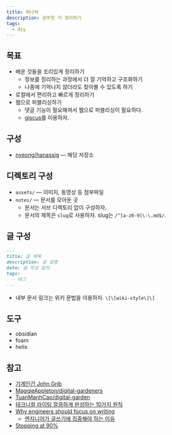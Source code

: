 ```yaml
---
title: 하나씩
description: 공부한 거 정리하기
tags:
  - diy
---
```


## 목표

- 배운 것들을 조리있게 정리하기
  - 정보를 정리하는 과정에서 더 잘 기억하고 구조화하기
  - 나중에 기억나지 않더라도 찾아볼 수 있도록 하기
- 로컬에서 편리하고 빠르게 정리하기
- 웹으로 퍼블리싱하기
  - 댓글 기능이 필요해져서 웹으로 퍼블리싱이 필요하다.
  - [giscus](https://giscus.app/ko)를 이용하자.

## 구성

- [nyeong/hanassig](https://github.com/nyeong/hanassig) — 해당 저장소

## 디렉토리 구성

- `assets/` — 이미지, 동영상 등 첨부파일
- `notes/` — 문서를 모아둔 곳
  - 문서는 서브 디렉토리 없이 구성하자.
  - 문서의 제목은 `slug`로 사용하자. slug는 `/^[a-z0-9]\-\.md$/`.

## 글 구성

```md
---
title: 글 제목
description: 글 설명
date: 글 작성 일자
tags:
  - 태그
---
```

- 내부 문서 링크는 위키 문법을 이용하자. `\[\[wiki-style\]\]`

## 도구

- obsidian
- foam
- helix

## 참고

- [기계인간 John Grib](https://johngrib.github.io/)
- [MaggieAppleton/digital-gardeners](https://github.com/MaggieAppleton/digital-gardeners)
- [TuanManhCao/digital-garden](https://github.com/TuanManhCao/digital-garden)
- [테크니컬 라이팅 깔끔하게 완성하는 10가지 원칙](https://insight.infograb.net/blog/2023/03/30/technical-writing-guide/)
- [Why engineers should focus on writing](https://www.yieldcode.blog/post/why-engineers-should-write/)
  - [엔지니어가 글쓰기에 집중해야 하는 이유](https://news.hada.io/topic?id=9963)
- [Stopping at 90%](https://austinhenley.com/blog/90percent.html)
